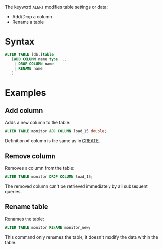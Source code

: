 The keyword `ALERT` modifies table settings or data:
* Add/Drop a column
* Rename a table

# Syntax
```sql
ALTER TABLE [db.]table
   [ADD COLUMN name type ... 
    | DROP COLUMN name
    | RENAME name
   ]
```

# Examples
## Add column
Adds a new column to the table:
```sql
ALTER TABLE monitor ADD COLUMN load_15 double;
```

Definition of column is the same as in [CREATE](./create.md).

## Remove column
Removes a column from the table:
```sql
ALTER TABLE monitor DROP COLUMN load_15;
```

The removed column can't be retrieved immediately by all subsequent queries.

## Rename table
Renames the table:
```sql
ALTER TABLE monitor RENAME monitor_new;
```

This command only renames the table; it doesn't modify the data within the table.
